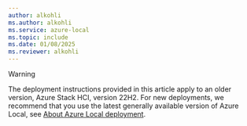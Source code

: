 ```yaml
---
author: alkohli
ms.author: alkohli
ms.service: azure-local
ms.topic: include
ms.date: 01/08/2025
ms.reviewer: alkohli
---
```


> [!WARNING]
> The deployment instructions provided in this article apply to an older version, Azure Stack HCI, version 22H2. For new deployments, we recommend that you use the latest generally available version of Azure Local, see [About Azure Local deployment](../deploy/deployment-introduction.md).
